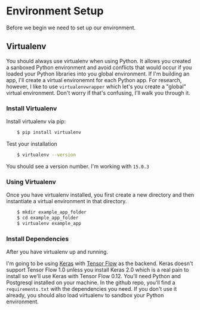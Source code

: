 # Environment Setup

Before we begin we need to set up our environment.

## Virtualenv

You should always use virtualenv when using Python. It allows you created a sanboxed Python environment and avoid conflicts that would occur if you loaded your Python libraries into you global environment. If I'm building an app, I'll create a virtual environemnt for each Python app. For research, however, I like to use `virtualenvwrapper` which let's you create a "global" virtual environment. Don't worry if that's confusing, I'll walk you through it.

### Install Virtualenv

Install virtualenv via pip:

```bash
    $ pip install virtualenv
```

Test your installation

```bash
    $ virtualenv --version
```

You should see a version number. I'm working with `15.0.3`

### Using Virtualenv

Once you have virtualenv installed, you first create a new directory and then instantiate a virtual environment in that directory. 

```bash
    $ mkdir example_app_folder
    $ cd example_app_folder
    $ virtualenv example_app
```




### Install Dependencies

After you have virtualenv up and running. 

I'm going to be using [Keras](https://keras.io/) with [Tensor Flow](https://www.tensorflow.org/) as the backend. Keras doesn't support Tensor Flow 1.0 unless you install Keras 2.0 which is a real pain to install so we'll use Keras with Tensor Flow 0.12.  You'll need Python and Postgresql installed on your machine. In the github repo, you'll find a `requirements.txt` with the dependencies you need. If you don't use it already, you should also load virtualenv to sandbox your Python environment.

